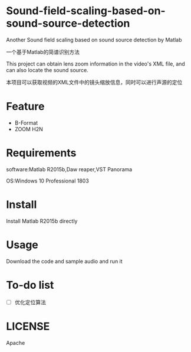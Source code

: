 # Sound-field-scaling-based-on-sound-source-detection
 Another Sound field scaling based on sound source detection by Matlab	
 
一个基于Matlab的简谱识别方法	

This project can obtain lens zoom information in the video's XML file, and can also locate the sound source.	

本项目可以获取视频的XML文件中的镜头缩放信息，同时可以进行声源的定位

# Feature

* B-Format
* ZOOM H2N

# Requirements
software:Matlab R2015b,Daw reaper,VST Panorama

OS:Windows 10 Professional 1803

# Install

Install Matlab R2015b directly

# Usage

Download the code and sample audio and run it

# To-do list
-[ ] 优化定位算法

# LICENSE

Apache

